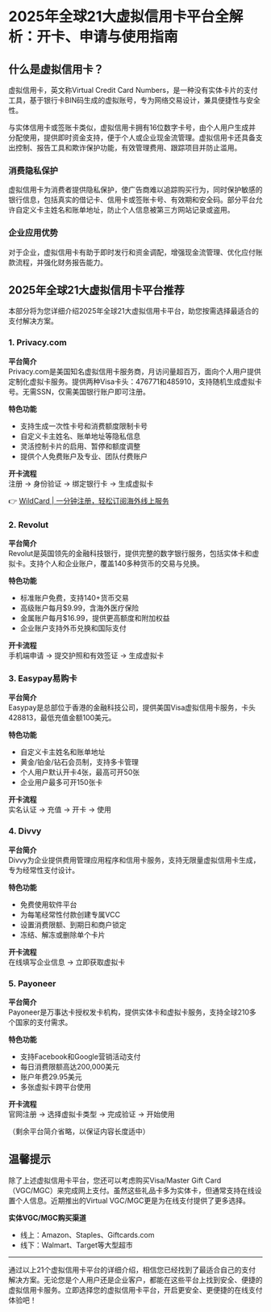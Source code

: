 # 2025年全球21大虚拟信用卡平台全解析：开卡、申请与使用指南

## 什么是虚拟信用卡？

虚拟信用卡，英文称Virtual Credit Card Numbers，是一种没有实体卡片的支付工具，基于银行卡BIN码生成的虚拟账号，专为网络交易设计，兼具便捷性与安全性。

与实体信用卡或签账卡类似，虚拟信用卡拥有16位数字卡号，由个人用户生成并分配使用，提供即时资金支持，便于个人或企业现金流管理。虚拟信用卡还具备支出控制、报告工具和欺诈保护功能，有效管理费用、跟踪项目并防止滥用。

### 消费隐私保护

虚拟信用卡为消费者提供隐私保护，使广告商难以追踪购买行为，同时保护敏感的银行信息，包括真实的借记卡、信用卡或签账卡号、有效期和安全码。部分平台允许自定义卡主姓名和账单地址，防止个人信息被第三方网站记录或盗用。

### 企业应用优势

对于企业，虚拟信用卡有助于即时发行和资金调配，增强现金流管理、优化应付账款流程，并强化财务报告能力。

## 2025年全球21大虚拟信用卡平台推荐

本部分将为您详细介绍2025年全球21大虚拟信用卡平台，助您按需选择最适合的支付解决方案。

### 1. Privacy.com

**平台简介**  
Privacy.com是美国知名虚拟信用卡服务商，月访问量超百万，面向个人用户提供定制化虚拟卡服务。提供两种Visa卡头：476771和485910，支持随机生成虚拟卡号。无需SSN，仅需美国银行账户即可注册。

**特色功能**  
- 支持生成一次性卡号和消费额度限制卡号  
- 自定义卡主姓名、账单地址等隐私信息  
- 灵活控制卡片的启用、暂停和额度调整  
- 提供个人免费账户及专业、团队付费账户

**开卡流程**  
注册 → 身份验证 → 绑定银行卡 → 生成虚拟卡

👉 [WildCard | 一分钟注册，轻松订阅海外线上服务](https://bbtdd.com/WildCard)

### 2. Revolut

**平台简介**  
Revolut是英国领先的金融科技银行，提供完整的数字银行服务，包括实体卡和虚拟卡。支持个人和企业账户，覆盖140多种货币的交易与兑换。

**特色功能**  
- 标准账户免费，支持140+货币交易  
- 高级账户每月$9.99，含海外医疗保险  
- 金属账户每月$16.99，提供更高额度和附加权益  
- 企业账户支持外币兑换和国际支付

**开卡流程**  
手机端申请 → 提交护照和有效签证 → 生成虚拟卡

### 3. Easypay易购卡

**平台简介**  
Easypay是总部位于香港的金融科技公司，提供美国Visa虚拟信用卡服务，卡头428813，最低充值金额100美元。

**特色功能**  
- 自定义卡主姓名和账单地址  
- 黄金/铂金/钻石会员制，支持多卡管理  
- 个人用户默认开卡4张，最高可开50张  
- 企业用户最多可开150张卡

**开卡流程**  
实名认证 → 充值 → 开卡 → 使用

### 4. Divvy

**平台简介**  
Divvy为企业提供费用管理应用程序和信用卡服务，支持无限量虚拟信用卡生成，专为经常性支付设计。

**特色功能**  
- 免费使用软件平台  
- 为每笔经常性付款创建专属VCC  
- 设置消费限额、到期日和商户锁定  
- 冻结、解冻或删除单个卡片

**开卡流程**  
在线填写企业信息 → 立即获取虚拟卡

### 5. Payoneer

**平台简介**  
Payoneer是万事达卡授权发卡机构，提供实体卡和虚拟卡服务，支持全球210多个国家的支付需求。

**特色功能**  
- 支持Facebook和Google营销活动支付  
- 每日消费限额高达200,000美元  
- 账户年费29.95美元  
- 多张虚拟卡跨平台使用

**开卡流程**  
官网注册 → 选择虚拟卡类型 → 完成验证 → 开始使用

（剩余平台简介省略，以保证内容长度适中）

## 温馨提示

除了上述虚拟信用卡平台，您还可以考虑购买Visa/Master Gift Card（VGC/MGC）来完成网上支付。虽然这些礼品卡多为实体卡，但通常支持在线设置个人信息。近期推出的Virtual VGC/MGC更是为在线支付提供了更多选择。

**实体VGC/MGC购买渠道**  
- 线上：Amazon、Staples、Giftcards.com  
- 线下：Walmart、Target等大型超市

---

通过以上21个虚拟信用卡平台的详细介绍，相信您已经找到了最适合自己的支付解决方案。无论您是个人用户还是企业客户，都能在这些平台上找到安全、便捷的虚拟信用卡服务。立即选择您的虚拟信用卡平台，开启更安全、更便捷的在线支付体验吧！